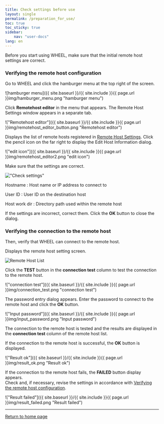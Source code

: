 ```yaml
---
title: Check settings before use
layout: single
permalink: /preparation_for_use/
toc: true
toc_sticky: true
sidebar:
    nav: "user-docs"
lang: en
---
```


Before you start using WHEEL, make sure that the initial remote host settings are correct.

### Verifying the remote host configuration
Go to WHEEL and click the hamburger menu at the top right of the screen.

![hamburger menu]({{ site.baseurl }}/{{ site.include }}{{ page.url }}img/hamburger_menu.png "hamburger menu")

Click __Remotehost editor__ in the menu that appears. The Remote Host Settings window appears in a separate tab.

!["Remotehost editor"]({{ site.baseurl }}/{{ site.include }}{{ page.url }}img/remotehost_editor_button.png "Remotehost editor")

Displays the list of remote hosts registered in [Remote Host Settings]({{site.baseurl}}/for_admins/how_to_boot/#remote-host-settings). Click the pencil icon on the far right to display the Edit Host Information dialog.

!["edit icon"]({{ site.baseurl }}/{{ site.include }}{{ page.url }}img/remotehost_editor2.png "edit icon")

Make sure that the settings are correct.

!["Check settings"]({{site.baseurl}}/{{site.include}}{{page.url}}img/add_new_host.png "Check settings")

Hostname
: Host name or IP address to connect to

User ID
: User ID on the destination host

Host work dir
: Directory path used within the remote host

If the settings are incorrect, correct them.
Click the __OK__ button to close the dialog.

### Verifying the connection to the remote host
Then, verify that WHEEL can connect to the remote host.

Displays the remote host setting screen.

![Remote Host List]({{site.baseurl}}/{{site.include}}{{page.url}}img/remotehost_list.png "Remote Host List")

Click the __TEST__ button in the __connection test__ column to test the connection to the remote host.

!["connection test"]({{ site.baseurl }}/{{ site.include }}{{ page.url }}img/connection_test.png "connection test")

The password entry dialog appears. Enter the password to connect to the remote host and click the __OK__ button.

!["Input password"]({{ site.baseurl }}/{{ site.include }}{{ page.url }}img/input_password.png "Input password")

The connection to the remote host is tested and the results are displayed in the __connection test__ column of the remote host list.


If the connection to the remote host is successful, the __OK__ button is displayed.

!["Result ok"]({{ site.baseurl }}/{{ site.include }}{{ page.url }}img/result_ok.png "Result ok")

If the connection to the remote host fails, the __FAILED__ button display appears.  
Check and, if necessary, revise the settings in accordance with [Verifying the remote host configuration](#verifying-the-remote-host-configuration).

!["Result failed"]({{ site.baseurl }}/{{ site.include }}{{ page.url }}img/result_failed.png "Result failed")




--------
[Return to home page]({{site.baseurl}}/tutorial/)